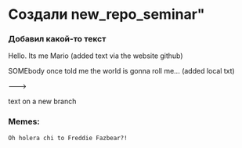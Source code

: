 # Создали new_repo_seminar"

### Добавил какой-то текст

Hello. Its me Mario (added text via the website github)

SOMEbody once told me the world is gonna roll me... (added local txt)

--->

text on a new branch


### Memes:

``Oh holera chi to Freddie Fazbear?!``